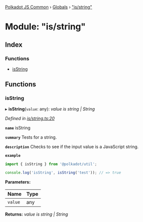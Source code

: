 [Polkadot JS Common](../README.md) › [Globals](../globals.md) › ["is/string"](_is_string_.md)

# Module: "is/string"

## Index

### Functions

* [isString](_is_string_.md#isstring)

## Functions

###  isString

▸ **isString**(`value`: any): *value is string | String*

*Defined in [is/string.ts:20](https://github.com/polkadot-js/common/blob/b00d4956/packages/util/src/is/string.ts#L20)*

**`name`** isString

**`summary`** Tests for a string.

**`description`** 
Checks to see if the input value is a JavaScript string.

**`example`** 
<BR>

```javascript
import { isString } from '@polkadot/util';

console.log('isString', isString('test')); // => true
```

**Parameters:**

Name | Type |
------ | ------ |
`value` | any |

**Returns:** *value is string | String*
